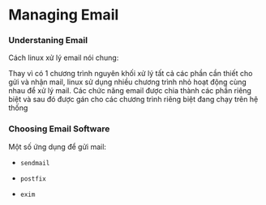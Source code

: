 # Managing	Email

### Understaning Email 

Cách linux xử lý email nói chung: 

Thay vì có 1 chương trình nguyên khối xử lý tất cả các phần cần thiết cho gửi và nhận mail, linux sử dụng nhiều chương trình nhỏ hoạt động cùng nhau để xử lý mail. Các chức năng email được chia thành các phần riêng biệt và sau đó được gán cho các chương trình riêng biệt đang chạy trên hệ thống

### Choosing Email Software 

Một số ứng dụng để gửi mail: 

- `sendmail` 

- `postfix`

- `exim`


